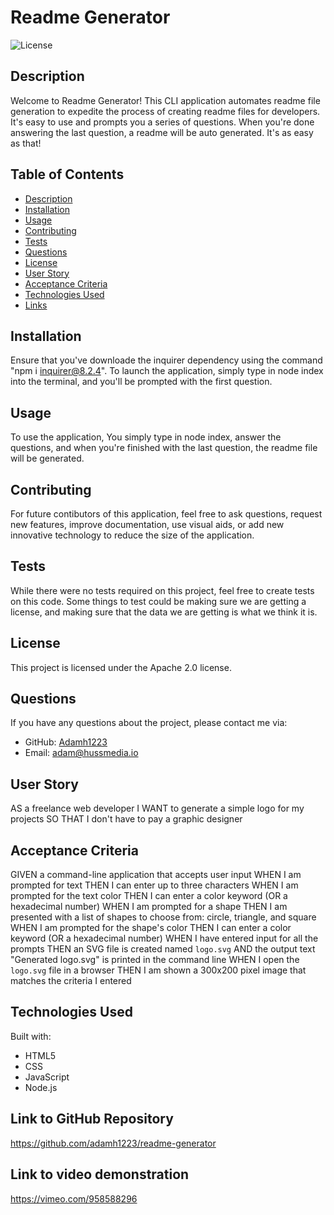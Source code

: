 # Readme Generator

![License](https://img.shields.io/badge/License-Apache%202.0-blue.svg)

## Description

Welcome to Readme Generator! This CLI application automates readme file generation to expedite the process of creating readme files for developers. It's easy to use and prompts you a series of questions. When you're done answering the last question, a readme will be auto generated. It's as easy as that! 

## Table of Contents

- [Description](#description)
- [Installation](#installation)
- [Usage](#usage)
- [Contributing](#contributing)
- [Tests](#tests)
- [Questions](#questions)
- [License](#license-apache-2.0)
- [User Story](#user-story)
- [Acceptance Criteria](#acceptance-criteria)
- [Technologies Used](#technologies-used)
- [Links](#link-to-github-repository)

## Installation

Ensure that you've downloade the inquirer dependency using the command "npm i inquirer@8.2.4". To launch the application, simply type in node index into the terminal, and you'll be prompted with the first question. 

## Usage

To use the application, You simply type in node index, answer the questions, and when you're finished with the last question, the readme file will be generated.

## Contributing

For future contibutors of this application, feel free to ask questions, request new features, improve documentation, use visual aids, or add new innovative technology to reduce the size of the application.

## Tests

While there were no tests required on this project, feel free to create tests on this code. Some things to test could be  making sure we are getting a license, and making sure that the data we are getting is what we think it is.

## License

This project is licensed under the Apache 2.0 license.

## Questions

If you have any questions about the project, please contact me via:

- GitHub: [Adamh1223](https://github.com/Adamh1223)
- Email: [adam@hussmedia.io](mailto:adam@hussmedia.io)


## User Story
AS a freelance web developer
I WANT to generate a simple logo for my projects
SO THAT I don't have to pay a graphic designer


## Acceptance Criteria

GIVEN a command-line application that accepts user input
WHEN I am prompted for text
THEN I can enter up to three characters
WHEN I am prompted for the text color
THEN I can enter a color keyword (OR a hexadecimal number)
WHEN I am prompted for a shape
THEN I am presented with a list of shapes to choose from: circle, triangle, and square
WHEN I am prompted for the shape's color
THEN I can enter a color keyword (OR a hexadecimal number)
WHEN I have entered input for all the prompts
THEN an SVG file is created named `logo.svg`
AND the output text "Generated logo.svg" is printed in the command line
WHEN I open the `logo.svg` file in a browser
THEN I am shown a 300x200 pixel image that matches the criteria I entered

## Technologies Used

Built with:
* HTML5
* CSS
* JavaScript
* Node.js

## Link to GitHub Repository
https://github.com/adamh1223/readme-generator

## Link to video demonstration
https://vimeo.com/958588296
